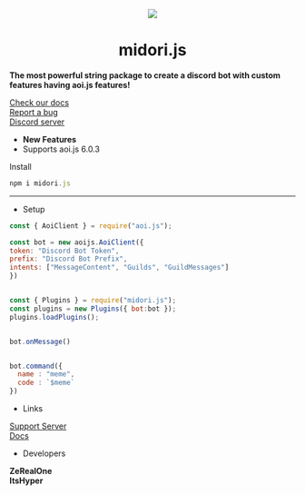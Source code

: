 <p align="center">
  <img src="https://media.discordapp.net/attachments/1033604720570404874/1040123011187081226/500px-493Arceus.png" />
</p>
<h1 align="center">midori.js</h1>


**The most powerful string package to create a discord bot with custom features having aoi.js features!**




[Check our docs](https://docs.midorijs.tk)
<br>
[Report a bug](https://discord.gg/xPURT2B3sA)
<br>
[Discord server](https://discord.gg/xPURT2B3sA)


* <strong>New Features</strong>
* Supports aoi.js 6.0.3



Install


```js
npm i midori.js
```

---
* Setup

```js
const { AoiClient } = require("aoi.js");

const bot = new aoijs.AoiClient({
token: "Discord Bot Token",
prefix: "Discord Bot Prefix",
intents: ["MessageContent", "Guilds", "GuildMessages"]
})


const { Plugins } = require("midori.js"); 
const plugins = new Plugins({ bot:bot }); 
plugins.loadPlugins(); 


bot.onMessage()


bot.command({
  name : "meme",
  code : `$meme`
})
```

* Links

[Support Server](https://discord.gg/KTFnKuPSqW)
<br>
[Docs](https://team-hype.gitbook.io/midori.js/starting/setup)
<br>

* Developers

<strong>ZeRealOne</strong>
<br>
<strong>ItsHyper</strong>






